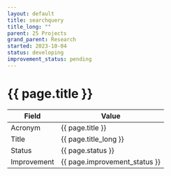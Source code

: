 ```yaml
---
layout: default
title: searchquery
title_long: ""
parent: 25 Projects
grand_parent: Research
started: 2023-10-04
status: developing
improvement_status: pending
---
```


# {{ page.title }}

Field               | Value
------------------- | ----------------------------------
Acronym             | {{ page.title }}
Title               | {{ page.title_long }}
Status              | {{ page.status }}
Improvement         | {{ page.improvement_status }}

